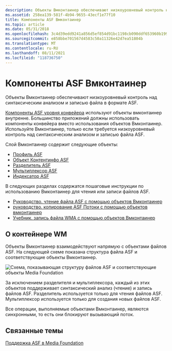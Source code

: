 ```yaml
---
description: Объекты Вмконтаинер обеспечивают низкоуровневый контроль над синтаксическим анализом и записью файла в формате ASF.
ms.assetid: 258ea139-581f-4b94-9655-43ecf1e77f10
title: Компоненты ASF Вмконтаинер
ms.topic: article
ms.date: 05/31/2018
ms.openlocfilehash: 3c4d39edd9241a856d5ef854d91bc1198cb090ddf653960b19905407c28279a5
ms.sourcegitcommit: e858bbe701567d4583c50a11326e42d7ea51804b
ms.translationtype: MT
ms.contentlocale: ru-RU
ms.lasthandoff: 08/11/2021
ms.locfileid: "118736750"
---
```

# <a name="wmcontainer-asf-components"></a>Компоненты ASF Вмконтаинер

Объекты Вмконтаинер обеспечивают низкоуровневый контроль над синтаксическим анализом и записью файла в формате ASF.

[Компоненты ASF уровня конвейера](pipeline-layer-asf-components.md) используют объекты вмконтаинер внутренне. Большинство приложений должны использовать компоненты конвейера вместо использования объектов Вмконтаинер. Используйте Вмконтаинер, только если требуется низкоуровневый контроль над синтаксическим анализом и записью файла ASF.

Слой Вмконтаинер содержит следующие объекты:

-   [Профиль ASF](asf-profile.md)
-   [Объект Контентинфо ASF](asf-contentinfo-object.md)
-   [Разделитель ASF](asf-splitter.md)
-   [Мультиплексор ASF](asf-multiplexer.md)
-   [Индексатор ASF](asf-index-object.md)

В следующих разделах содержатся пошаговые инструкции по использованию Вмконтаинер для чтения или записи файлов ASF.

-   [Руководство. чтение файла ASF с помощью объектов Вмконтаинер](tutorial--reading-an-asf-file.md)
-   [руководство. копирование ASF Потоки с помощью объектов вмконтаинер](tutorial--copying-asf-streams-from-one-file-to-another.md)
-   [Учебник. запись файла WMA с помощью объектов Вмконтаинер](tutorial--writing-a-wma-file-by-using-cbr-encoding.md)

## <a name="about-wm-container"></a>О контейнере WM

Объекты Вмконтаинер взаимодействуют напрямую с объектами файлов ASF. На следующей схеме показана структура файла ASF и соответствующие объекты Вмконтаинер.

![Схема, показывающая структуру файлов ASF и соответствующие объекты Media Foundation](images/asf-components01.png)

За исключением разделителя и мультиплексора, каждый из этих объектов поддерживает синтаксический анализ (чтение) и запись файлов ASF. Разделитель используется только для чтения файлов ASF. Мультиплексор используется только для создания новых файлов ASF.

Все операции, выполняемые объектами Вмконтаинер, являются синхронными, то есть они блокируют вызывающий поток.

## <a name="related-topics"></a>Связанные темы

<dl> <dt>

[Поддержка ASF в Media Foundation](asf-support-in-media-foundation.md)
</dt> </dl>

 

 



